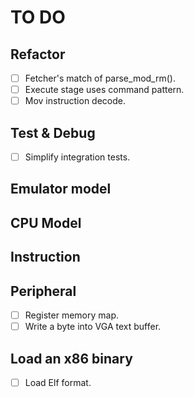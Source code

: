 # TO DO

## Refactor

- [ ] Fetcher's match of parse_mod_rm().
- [ ] Execute stage uses command pattern.
- [ ] Mov instruction decode.

## Test & Debug

- [ ] Simplify integration tests.

## Emulator model

## CPU Model

## Instruction

## Peripheral

- [ ] Register memory map.
- [ ] Write a byte into VGA text buffer.

## Load an x86 binary

- [ ] Load Elf format.
